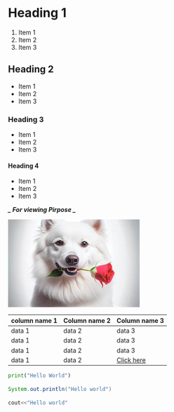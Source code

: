 # Heading 1
1. Item 1
2. Item 2
3. Item 3

## Heading 2
* Item 1
* Item 2
* Item 3

### Heading 3
- Item 1
- Item 2
- Item 3

#### Heading 4
+ Item 1
+ Item 2
+ Item 3

***_ For viewing Pirpose _***
<!--- This is comment --->
![Alt text](image.png)

| column name 1|Column name 2|Column name 3|
---|---|---
|data 1|data 2|data 3
|data 1|data 2|data 3
|data 1|data 2|data 3
|data 1|data 2|[Click here](https://github.com/AtulSharma223/markdown/blob/main/hello.py)|

```python
print("Hello World")
```
```java
System.out.println("Hello world")
```

```C++
cout<<"Hello world"
```


